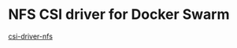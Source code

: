 # NFS CSI driver for Docker Swarm
[csi-driver-nfs](https://github.com/kubernetes-csi/csi-driver-nfs)
